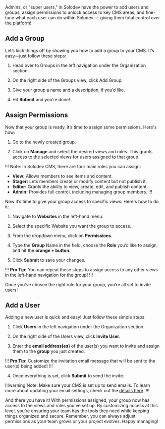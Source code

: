 Admins, or "super users," in Solodev have the power to add users and groups, assign permissions to unlock access to key CMS areas, and fine-tune what each user can do within Solodev — giving them total control over the platform!

## Add a Group

Let’s kick things off by showing you how to add a group to your CMS. It’s easy—just follow these steps:

1. Head over to Groups in the left navigation under the Organization section.

2. On the right side of the Groups view, click Add Group.

3. Give your group a name and a description, if you’d like.

4. Hit <span class="text-blue">**Submit**</span> and you’re done!.

## Assign Permissions

Now that your group is ready, it’s time to assign some permissions. Here's how:

1. Go to the newly created group.

2. Click on **Manage** and select the desired views and roles. This grants access to the selected views for users assigned to that group.

!!! Note:
In Solodev CMS, there are four main roles you can assign:
- **View:** Allows members to see items and content.
- **Stager:** Lets members create or modify content but not publish it.
- **Editor:** Grants the ability to view, create, edit, and publish content.
- **Admin:** Provides full control, including managing group members.
!!!

Now it’s time to give your group access to specific views. Here's how to do it:

1. Navigate to **Websites** in the left-hand menu.

2. Select the specific Website you want the group to access.

3. From the dropdown menu, click on **Permissions**.

4. Type the **Group** Name in the field, choose the **Role** you’d like to assign, and hit the <span class="text-orange">**orange + button**</span>.

5. Click <span class="text-blue">**Submit**</span> to save your changes.

!!!
**Pro Tip:** You can repeat these steps to assign access to any other views in the left-hand navigation for the group!
!!!

Once you’ve chosen the right role for your group, you’re all set to invite users!

## Add a User

Adding a new user is quick and easy! Just follow these simple steps:

1. Click **Users** in the left navigation under the Organization section.

2. On the right side of the Users view, click **Invite User**.

3. Enter the **email address(es)** of the user(s) you want to invite and assign them to the **group** you just created.

!!!
**Pro Tip:** Customize the invitation email message that will be sent to the user(s) being added!
!!!

4. Once everything is set, click <span class="text-blue">**Submit**</span> to send the invite.

!!!warning Note:
Make sure your CMS is set up to send emails. To learn more about updating your email settings, check out the [details here](/admin/settings/config/#email).
!!!

And there you have it! With permissions assigned, your group now has access to the views and roles you’ve set up. By customizing access at this level, you’re ensuring your team has the tools they need while keeping things organized and secure. Remember, you can always adjust permissions as your team grows or your project evolves. Happy managing!